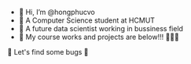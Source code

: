 - 👋 Hi, I’m @hongphucvo
- 👀 A Computer Science student at HCMUT
- 🌱 A future data scientist working in bussiness field
- 💞️ My course works and projects are below!!! 🙉🙉🙉

🥨 Let's find some bugs 🍟
